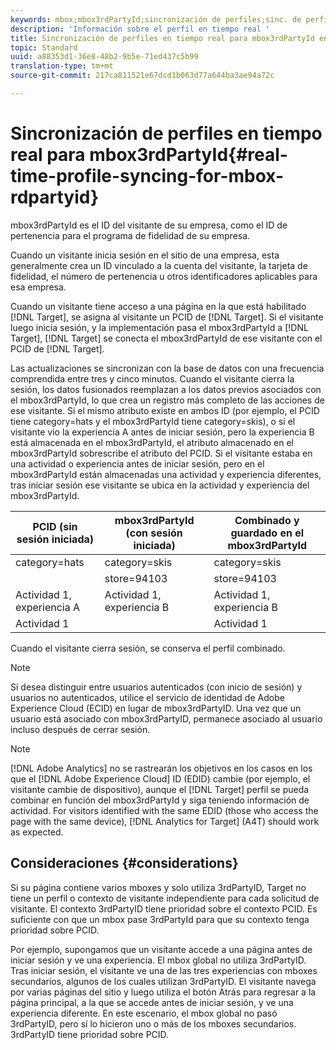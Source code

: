 ```yaml
---
keywords: mbox;mbox3rdPartyId;sincronización de perfiles;sinc. de perfiles;PCID
description: 'Información sobre el perfil en tiempo real '
title: Sincronización de perfiles en tiempo real para mbox3rdPartyId en Adobe Target
topic: Standard
uuid: a88353d1-36e8-48b2-9b5e-71ed437c5b99
translation-type: tm+mt
source-git-commit: 217ca811521e67dcd1b063d77a644ba3ae94a72c

---
```



# Sincronización de perfiles en tiempo real para mbox3rdPartyId{#real-time-profile-syncing-for-mbox-rdpartyid}

mbox3rdPartyId es el ID del visitante de su empresa, como el ID de pertenencia para el programa de fidelidad de su empresa.

Cuando un visitante inicia sesión en el sitio de una empresa, esta generalmente crea un ID vinculado a la cuenta del visitante, la tarjeta de fidelidad, el número de pertenencia u otros identificadores aplicables para esa empresa.

Cuando un visitante tiene acceso a una página en la que está habilitado [!DNL Target], se asigna al visitante un PCID de [!DNL Target]. Si el visitante luego inicia sesión, y la implementación pasa el mbox3rdPartyId a [!DNL Target], [!DNL Target] se conecta el mbox3rdPartyId de ese visitante con el PCID de [!DNL Target].

Las actualizaciones se sincronizan con la base de datos con una frecuencia comprendida entre tres y cinco minutos. Cuando el visitante cierra la sesión, los datos fusionados reemplazan a los datos previos asociados con el mbox3rdPartyId, lo que crea un registro más completo de las acciones de ese visitante. Si el mismo atributo existe en ambos ID (por ejemplo, el PCID tiene category=hats y el mbox3rdPartyId tiene category=skis), o si el visitante vio la experiencia A antes de iniciar sesión, pero la experiencia B está almacenada en el mbox3rdPartyId, el atributo almacenado en el mbox3rdPartyId sobrescribe el atributo del PCID. Si el visitante estaba en una actividad o experiencia antes de iniciar sesión, pero en el mbox3rdPartyId están almacenadas una actividad y experiencia diferentes, tras iniciar sesión ese visitante se ubica en la actividad y experiencia del mbox3rdPartyId.

| PCID (sin sesión iniciada) | mbox3rdPartyId (con sesión iniciada) | Combinado y guardado en el mbox3rdPartyId |
|---|---|---|
| category=hats | category=skis | category=skis |
|  | store=94103 | store=94103 |
| Actividad 1, experiencia A | Actividad 1, experiencia B | Actividad 1, experiencia B |
| Actividad 1 |  | Actividad 1 |

Cuando el visitante cierra sesión, se conserva el perfil combinado.

>[!NOTE]
>
>Si desea distinguir entre usuarios autenticados (con inicio de sesión) y usuarios no autenticados, utilice el servicio de identidad de Adobe Experience Cloud (ECID) en lugar de mbox3rdPartyID. Una vez que un usuario está asociado con mbox3rdPartyID, permanece asociado al usuario incluso después de cerrar sesión.

>[!NOTE]
>
>[!DNL Adobe Analytics] no se rastrearán los objetivos en los casos en los que el [!DNL Adobe Experience Cloud] ID (EDID) cambie (por ejemplo, el visitante cambie de dispositivo), aunque el [!DNL Target] perfil se pueda combinar en función del mbox3rdPartyId y siga teniendo información de actividad. For visitors identified with the same EDID (those who access the page with the same device), [!DNL Analytics for Target] (A4T) should work as expected.

## Consideraciones {#considerations}

Si su página contiene varios mboxes y solo utiliza 3rdPartyID, Target no tiene un perfil o contexto de visitante independiente para cada solicitud de visitante. El contexto 3rdPartyID tiene prioridad sobre el contexto PCID. Es suficiente con que un mbox pase 3rdPartyId para que su contexto tenga prioridad sobre PCID.

Por ejemplo, supongamos que un visitante accede a una página antes de iniciar sesión y ve una experiencia. El mbox global no utiliza 3rdPartyID. Tras iniciar sesión, el visitante ve una de las tres experiencias con mboxes secundarios, algunos de los cuales utilizan 3rdPartyID. El visitante navega por varias páginas del sitio y luego utiliza el botón Atrás para regresar a la página principal, a la que se accede antes de iniciar sesión, y ve una experiencia diferente. En este escenario, el mbox global no pasó 3rdPartyID, pero sí lo hicieron uno o más de los mboxes secundarios. 3rdPartyID tiene prioridad sobre PCID.
